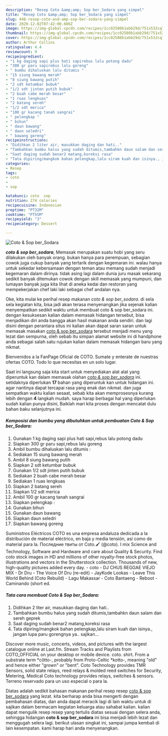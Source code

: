 ```yaml
---
description: "Resep Coto &amp;amp; Sop ber_Sodara yang simpel"
title: "Resep Coto &amp;amp; Sop ber_Sodara yang simpel"
slug: 448-resep-coto-and-amp-sop-ber-sodara-yang-simpel
date: 2020-12-02T07:42:00.606Z
image: https://img-global.cpcdn.com/recipes/1cc02580b1abb29d/751x532cq70/coto-sop-ber_sodara-foto-resep-utama.jpg
thumbnail: https://img-global.cpcdn.com/recipes/1cc02580b1abb29d/751x532cq70/coto-sop-ber_sodara-foto-resep-utama.jpg
cover: https://img-global.cpcdn.com/recipes/1cc02580b1abb29d/751x532cq70/coto-sop-ber_sodara-foto-resep-utama.jpg
author: Arthur Collins
ratingvalue: 4.4
reviewcount: 9
recipeingredient:
- "1 kg daging sapi plus hati sapirebus lalu potong dadu"
- "300 gr paru sapirebus lalu goreng"
- " bumbu dihaluskan lalu ditumis "
- "15 siung bawang merah"
- "8 siung bawang putih"
- "2 sdt ketumbar bubuk"
- "1/2 sdt jinten putih bubuk"
- "2 buah cabe merah besar"
- "1 ruas lengkuas"
- "2 batang sereh"
- "1/2 sdt merica"
- "100 gr kacang tanah sangrai"
- " pelengkap "
- " bihun"
- " daun bawang"
- " daun seledri"
- " bawang goreng"
recipeinstructions:
- "Didihkan 2 liter air, masukkan daging dan hati.."
- "Tambahkan bumbu halus yang sudah ditumis,tambahkn daun salam dan sereh geprek"
- "Saat daging sudah benar2 matang,koreksi rasa"
- "Tata dipiring/mangkok bahan pelengkap,lalu siram kuah dan isinya., jangan lupa paru gorengnya ya.. sajikan..."
categories:
- Resep
tags:
- coto
- 
- sop

katakunci: coto  sop 
nutrition: 274 calories
recipecuisine: Indonesian
preptime: "PT32M"
cooktime: "PT55M"
recipeyield: "3"
recipecategory: Dessert

---
```



![Coto &amp; Sop ber_Sodara](https://img-global.cpcdn.com/recipes/1cc02580b1abb29d/751x532cq70/coto-sop-ber_sodara-foto-resep-utama.jpg)

<b><i>coto &amp; sop ber_sodara</i></b>, Memasak merupakan suatu hobi yang seru dilakukan oleh banyak orang. bukan hanya para perempuan, sebagian cowok juga cukup banyak yang tertarik dengan kegemaran ini. walau hanya untuk sekedar kebersamaan dengan teman atau memang sudah menjadi kegemaran dalam dirinya. tidak asing lagi dalam dunia juru masak sekarang sedikit banyak ditemukan cowok dengan skill memasak yang mumpuni, dan lumayan banyak juga kita lihat di aneka kedai dan restoran yang mempekerjakan chef laki laki sebagai chef andalan nya.

Oke, kita mulai ke perihal resep makanan <i>coto &amp; sop ber_sodara</i>. di sela sela kegiatan kita, bisa jadi akan terasa menyenangkan jika sejenak kalian menyempatkan sedikit waktu untuk membuat coto &amp; sop ber_sodara ini. dengan kesuksesan kalian dalam memasak hidangan tersebut, bisa menjadikan diri anda bangga akan hasil makanan anda sendiri. dan lagi disini dengan perantara situs ini kalian akan dapat saran saran untuk memasak masakan <u>coto &amp; sop ber_sodara</u> tersebut menjadi menu yang lezat dan sempurna, oleh sebab itu simpan alamat website ini di handphone anda sebagai salah satu rujukan kalian dalam memasak hidangan baru yang nikmat.

Bienvenidos a la FanPage Oficial de COTO. Sumate y enterate de nuestras ofertas COTO. Todo lo que necesitas en un solo lugar.


Saat ini langsung saja kita start untuk menyediakan alat alat yang diperuntuk kan dalam memasak olahan <u><i>coto &amp; sop ber_sodara</i></u> ini. setidaknya diperlukan <b>17</b> bahan yang diperuntuk kan untuk hidangan ini. agar nantinya dapat tercapai rasa yang enak dan nikmat. dan juga sempatkan waktu kalian sesaat, sebab kita akan memprosesnya kurang lebih dengan <b>4</b> langkah mudah. saya harap berbagai hal yang diperlukan sudah kalian punya disini, Baiklah mari kita proses dengan mencatat dulu bahan baku selanjutnya ini.

<!--inarticleads1-->

##### Komposisi dan bumbu yang dibutuhkan untuk pembuatan Coto &amp; Sop ber_Sodara:

1. Gunakan 1 kg daging sapi plus hati sapi,rebus lalu potong dadu
1. Siapkan 300 gr paru sapi,rebus lalu goreng
1. Ambil  bumbu dihaluskan lalu ditumis :
1. Sediakan 15 siung bawang merah
1. Ambil 8 siung bawang putih
1. Siapkan 2 sdt ketumbar bubuk
1. Gunakan 1/2 sdt jinten putih bubuk
1. Sediakan 2 buah cabe merah besar
1. Sediakan 1 ruas lengkuas
1. Siapkan 2 batang sereh
1. Siapkan 1/2 sdt merica
1. Ambil 100 gr kacang tanah sangrai
1. Siapkan  pelengkap :
1. Gunakan  bihun
1. Gunakan  daun bawang
1. Siapkan  daun seledri
1. Siapkan  bawang goreng


Suministros Eléctricos COTO es una empresa andaluza dedicada a la distribución de material eléctrico, en baja y media tensión, así como de material para la. Последние твиты от Coto.🖌 (@coto). I mix Science and Technology, Software and Hardware and care about Quality &amp; Security. Find coto stock images in HD and millions of other royalty-free stock photos, illustrations and vectors in the Shutterstock collection. Thousands of new, high-quality pictures added every day. - coto - DJ CHUS REGGAE VIEJO MIX - Dr Dru - The Voice Of Dru (re-edit) - JayKode Lookas - Leave This World Behind (Coto Rebuild) - Lagu Makassar - Coto Bantaeng - Reboot - Caminando (short ed. 

<!--inarticleads2-->

##### Tata cara membuat Coto &amp; Sop ber_Sodara:

1. Didihkan 2 liter air, masukkan daging dan hati..
1. Tambahkan bumbu halus yang sudah ditumis,tambahkn daun salam dan sereh geprek
1. Saat daging sudah benar2 matang,koreksi rasa
1. Tata dipiring/mangkok bahan pelengkap,lalu siram kuah dan isinya., jangan lupa paru gorengnya ya.. sajikan...


Discover more music, concerts, videos, and pictures with the largest catalogue online at Last.fm. Stream Tracks and Playlists from COTO_OFFICIAL on your desktop or mobile device. coto. shirt. From a substrate term *cŏtto-, probably from Proto-Celtic *kotto-, meaning &#34;old&#34; and hence either &#34;grown&#34; or &#34;bent&#34;. Coto Technology provides TMR Sensors, solid state relays, reed relays &amp; molded reed switches for Security, Metering, Medical Coto technology provides relays, switches &amp; sensors. Terreno reservado para un uso especial o para la. 

Diatas adalah sedikit bahasan makanan perihal resep resep <u>coto &amp; sop ber_sodara</u> yang lezat. kita berharap anda bisa mengerti dengan pembahasan diatas, dan anda dapat meracik lagi di lain waktu untuk di sajikan dalam bermacam kegiatan keluarga atau sahabat kalian. kalian dapat mengulik resep resep yang tertulis diatas sesuai dengan selera anda, sehingga hidangan <b>coto &amp; sop ber_sodara</b> ini bisa menjadi lebih lezat dan menggugah selera lagi. berikut ulasan singkat ini, sampai jumpa kembali di lain kesempatan. kami harap hari anda menyenangkan.
